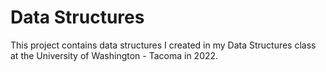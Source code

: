# Data Structures

This project contains data structures I created in my Data Structures class at the University of Washington - Tacoma in 2022.
